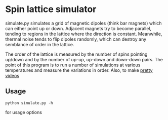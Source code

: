 Spin lattice simulator
======================

simulate.py simulates a grid of magnetic dipoles (think bar magnets) which can
either point up or down. Adjacent magnets try to become parallel, tending to
regions in the lattice where the direction is constant. Meanwhile, thermal
noise tends to flip dipoles randomly, which can destroy any semblance of order
in the lattice. 

The order of the lattice is measured by the number of spins
pointing up/down and by the number of up-up, up-down and down-down pairs. The
point of this program is to run a number of simulations at various temperatures
and measure the variations in order. Also, to make 
[pretty videos](http://www.youtube.com/watch?v=5hcBQ8a1Bag)

Usage
-----

    python simulate.py -h

for usage options


